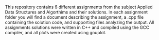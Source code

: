 This repository contains 6 different assignments from the subject Applied Data Structures and Algorthims and their solutions. In each assignment folder you will find a document describing the assignment, a .cpp file containing the solution code, and supporting files analyzing the output. All assignments solutions were written in C++ and compiled using the GCC compiler, and all plots were created using gnuplot. 
